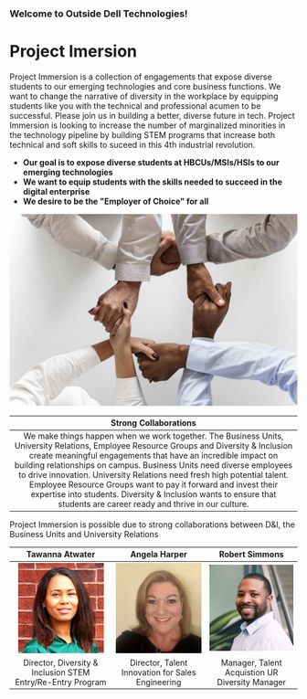 ### Welcome to Outside Dell Technologies!

# Project Imersion
Project Immersion is a collection of engagements that expose diverse students to our emerging technologies and core business functions. We want to change the narrative of diversity in the workplace by equipping students like you with the technical and professional acumen to be successful. Please join us in building a better, diverse future in tech. Project Immersion is looking to increase the number of marginalized minorities in the technology pipeline by building STEM programs that increase both technical and soft skills to suceed in this 4th industrial revolution.


* **Our goal is to expose diverse students at HBCUs/MSIs/HSIs to our emerging technologies**
* **We want to equip students with the skills needed to succeed in the digital enterprise**
* **We desire to be the "Employer of Choice" for all**


![Image](/photos/strong_collabs.jpg)


| Strong Collaborations |
| :-------------------: |
| We make things happen when we work together. The Business Units, University Relations, Employee Resource Groups and Diversity & Inclusion create meaningful engagements that have an incredible impact on building relationships on campus.  Business Units need diverse employees to drive innovation.  University Relations need fresh high potential talent.  Employee Resource Groups want to pay it forward and invest their expertise into students.  Diversity & Inclusion wants to ensure that students are career ready and thrive in our culture. |  <br /><br />

Project Immersion is possible due to strong collaborations between D&I, the Business Units and University Relations

| Tawanna Atwater | Angela Harper | Robert Simmons |
| :-------------: | :-----------: | :------------: |
| ![Image](/photos/tawanna_atwater.jpg#thumbnail)| ![Image](/photos/angela_harper.jpg#thumbnail) | ![Image](/photos/robert_simmons.jpg#thumbnail) |
| Director, Diversity & Inclusion STEM Entry/Re-Entry Program  | Director, Talent Innovation for Sales Engineering  | Manager, Talent Acquistion UR Diversity Manager |
